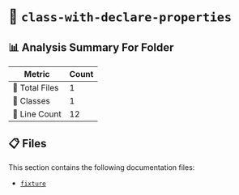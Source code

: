 # 📁 `class-with-declare-properties`

## 📊 Analysis Summary For Folder

| Metric | Count |
|--------|-------|
| 📁 Total Files | 1 |
| 🧱 Classes | 1 |
| 🔢 Line Count | 12 |


## 📋 Files

This section contains the following documentation files:

- [`fixture`](./fixture.md)